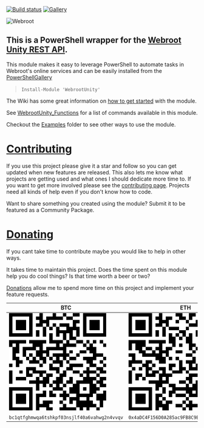 [![Build status](https://ci.appveyor.com/api/projects/status/so4anml73ut5cjnp?svg=true)](https://ci.appveyor.com/project/christaylorcodes/webrootunity)
[![Gallery](https://img.shields.io/powershellgallery/v/WebrootUnity?label=PS%20Gallery&logo=powershell&logoColor=white)](https://www.powershellgallery.com/packages/WebrootUnity)

![Webroot](https://www-cdn.webroot.com/9614/7500/7505/brand-page-webroot-secureanywhere-logo-green.png)

## This is a PowerShell wrapper for the [Webroot Unity REST API](https://unityapi.webrootcloudav.com/Docs/en/APIDoc). 

This module makes it easy to leverage PowerShell to automate tasks in Webroot's online services and can be easily installed from the [PowerShellGallery](https://www.powershellgallery.com/packages/WebrootUnity)

>`Install-Module 'WebrootUnity'`

The Wiki has some great information on [how to get started](https://github.com/christaylorcodes/WebrootUnity/wiki/Getting-Started---Authentication) with the module.


See [WebrootUnity_Functions](WebrootUnity_Functions.md) for a list of commands available in this module.

Checkout the [Examples](https://github.com/christaylorcodes/WebrootUnity/tree/master/Examples) folder to see other ways to use the module.


# [Contributing](CONTRIBUTING.md)
If you use this project please give it a star and follow so you can get updated when new features are released. This also lets me know what projects are getting used and what ones I should dedicate more time to. If you want to get more involved please see the [contributing page](CONTRIBUTING.md). Projects need all kinds of help even if you don't know how to code.

Want to share something you created using the module? Submit it to be featured as a Community Package.

# [Donating](https://paypal.me/ChrisTaylorCodes)
If you cant take time to contribute maybe you would like to help in other ways. 

It takes time to maintain this project. Does the time spent on this module help you do cool things? Is that time worth a beer or two?

[Donations](https://paypal.me/ChrisTaylorCodes) allow me to spend more time on this project and implement your feature requests.

| BTC | ETH |
| ------------- | ------------- |
|![bc1qtfghmwqa6tshkpf03nsjlf40a6vahwg2n4vvqv](./Donate/BTC.png "bc1qtfghmwqa6tshkpf03nsjlf40a6vahwg2n4vvqv") | ![0x4aDC4F156D0A285ac9FB8C9Bd1513fe64FE35F1B](./Donate/ETH.png "0x4aDC4F156D0A285ac9FB8C9Bd1513fe64FE35F1B")|
| `bc1qtfghmwqa6tshkpf03nsjlf40a6vahwg2n4vvqv` | `0x4aDC4F156D0A285ac9FB8C9Bd1513fe64FE35F1B` 
